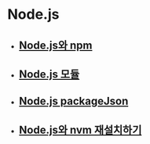 # Node.js

- ## [Node.js와 npm](./Node.js_npm.md)

- ## [Node.js 모듈](./Node.js_모듈.md)

- ## [Node.js packageJson](./Node.js_packageJson.md)

- ## [Node.js와 nvm 재설치하기](./Node.js_nvm_install.md)
